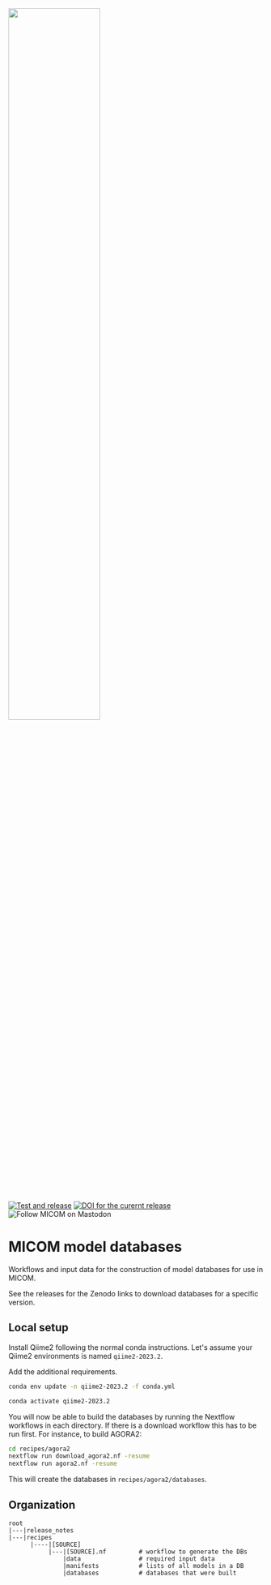 <img src="https://github.com/micom-dev/micom/raw/main/docs/source/micom.png" width="60%">

[![Test and release](https://github.com/micom-dev/databases/actions/workflows/main.yml/badge.svg)](https://github.com/micom-dev/databases/actions/workflows/main.yml)
[![DOI for the curernt release](https://zenodo.org/badge/DOI/10.5281/zenodo.7739096.svg)](https://doi.org/10.5281/zenodo.7739096)
![Follow MICOM on Mastodon](https://img.shields.io/mastodon/follow/109960852316221526?domain=https%3A%2F%2Fmstdn.science&style=social)

# MICOM model databases

Workflows and input data for the construction of model databases for use in MICOM.

See the releases for the Zenodo links to download databases for a specific version.

## Local setup

Install Qiime2 following the normal conda instructions. Let's assume your Qiime2 environments
is named `qiime2-2023.2`.

Add the additional requirements.

```bash
conda env update -n qiime2-2023.2 -f conda.yml

conda activate qiime2-2023.2
```

You will now be able to build the databases by running the Nextflow workflows in each
directory. If there is a download workflow this has to be run first. For instance, to
build AGORA2:

```bash
cd recipes/agora2
nextflow run download_agora2.nf -resume
nextflow run agora2.nf -resume
```

This will create the databases in `recipes/agora2/databases`.


## Organization

```
root
|---|release_notes
|---|recipes
      |----|[SOURCE]
           |---|[SOURCE].nf         # workflow to generate the DBs
               |data                # required input data
               |manifests           # lists of all models in a DB
               |databases           # databases that were built
```
